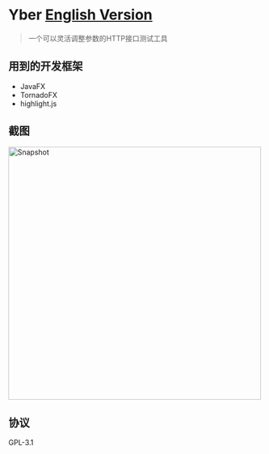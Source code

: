 # Yber [English Version](https://github.com/baijifeilong/yber)

> 一个可以灵活调整参数的HTTP接口测试工具

## 用到的开发框架

- JavaFX
- TornadoFX
- highlight.js

## 截图

<img src="https://baijifeilong.github.io/images/20170924-yber-1.png" alt="Snapshot" width="500px"/>

## 协议

GPL-3.1

